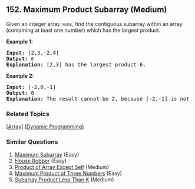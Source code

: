 <!--|This file generated by command(leetcode description); DO NOT EDIT.    |-->
<!--+----------------------------------------------------------------------+-->
<!--|@author    Openset <openset.wang@gmail.com>                           |-->
<!--|@link      https://github.com/openset                                 |-->
<!--|@home      https://github.com/openset/leetcode                        |-->
<!--+----------------------------------------------------------------------+-->

## 152. Maximum Product Subarray (Medium)

<p>Given an integer array&nbsp;<code>nums</code>, find the contiguous subarray within an array (containing at least one number) which has the largest product.</p>

<p><strong>Example 1:</strong></p>

<pre>
<strong>Input:</strong> [2,3,-2,4]
<strong>Output:</strong> <code>6</code>
<strong>Explanation:</strong>&nbsp;[2,3] has the largest product 6.
</pre>

<p><strong>Example 2:</strong></p>

<pre>
<strong>Input:</strong> [-2,0,-1]
<strong>Output:</strong> 0
<strong>Explanation:</strong>&nbsp;The result cannot be 2, because [-2,-1] is not a subarray.</pre>


### Related Topics
[[Array](https://github.com/openset/leetcode/tree/master/tag/array/README.md)] [[Dynamic Programming](https://github.com/openset/leetcode/tree/master/tag/dynamic-programming/README.md)] 

### Similar Questions
  1. [Maximum Subarray](https://github.com/openset/leetcode/tree/master/problems/maximum-subarray) (Easy)
  1. [House Robber](https://github.com/openset/leetcode/tree/master/problems/house-robber) (Easy)
  1. [Product of Array Except Self](https://github.com/openset/leetcode/tree/master/problems/product-of-array-except-self) (Medium)
  1. [Maximum Product of Three Numbers](https://github.com/openset/leetcode/tree/master/problems/maximum-product-of-three-numbers) (Easy)
  1. [Subarray Product Less Than K](https://github.com/openset/leetcode/tree/master/problems/subarray-product-less-than-k) (Medium)
